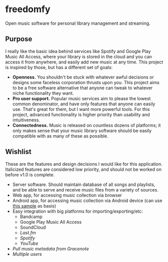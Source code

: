 # freedomfy
Open music software for personal library management and streaming.

## Purpose

I really like the basic idea behind services like Spotify and Google Play Music All Access, where your library is stored in the cloud and you can access it from anywhere, and easily add new music at any time. This project is inspired by those, but has a different set of goals:

* **Openness.** You shouldn't be stuck with whatever awful decisions or designs some faceless corporation thrusts upon you. This project aims to be a free software alternative that anyone can tweak to whatever niche functionality they want.
* **Pro user support.** Popular music services aim to please the lowest common denominator, and have only features that anyone can easily use. That's great for them, but I want more powerful tools. For this project, advanced functionality is higher priority than usability and intuitiveness.
* **Connectedness.** Music is released on countless dozens of platforms; it only makes sense that your music library software should be easily compatible with as many of these as possible.

## Wishlist

These are the features and design decisions I would like for this application. Italicized features are considered low priority, and should not be worked on before v1.0 is complete.

* Server software. Should maintain database of all songs and playlists, and be able to serve and receive music files from a variety of sources.
* Web app, for accessing music collection via browser
* Android app, for accessing music collection via Android device (can use [this sample](https://github.com/googlesamples/android-UniversalMusicPlayer) as basis)
* Easy integration with big platforms for importing/exporting/etc:
  * Bandcamp
  * Google Play Music All Access
  * SoundCloud
  * _Last.fm_
  * _Spotify_
  * _YouTube_
* _Pull music metadata from Gracenote_
* _Multiple users_
